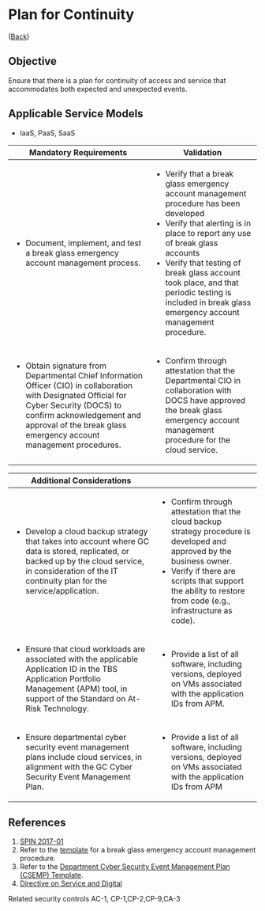 # Plan for Continuity

([Back](../README.md))

## Objective

Ensure that there is a plan for continuity of access and service that accommodates both expected and unexpected events.

## Applicable Service Models

- IaaS, PaaS, SaaS

| Mandatory Requirements                                                                                                                                                                                                      | Validation                                                                                                                                                                                                                                                                                                                                                                                                                                       |
| --------------------------------------------------------------------------------------------------------------------------------------------------------------------------------------------------------------------------- | ------------------------------------------------------------------------------------------------------------------------------------------------------------------------------------------------------------------------------------------------------------------------------------------------------------------------------------------------------------------------------------------------------------------------------------------------ |
| <ul><li>Document, implement, and test a break glass emergency account management process. </li> </ul>                                                                                                                       | <ul> <li>Verify that a break glass emergency account management procedure has been developed</li><li>Verify that alerting is in place to report any use of break glass accounts</li> <li>Verify that testing of break glass account took place, and that periodic testing is included in break glass emergency account management procedure.</li> </ul> |
| <ul><li> Obtain signature from Departmental Chief Information Officer (CIO) in collaboration with Designated Official for Cyber Security (DOCS) to confirm acknowledgement and approval of the break glass emergency account management procedures.</li> </ul> | <ul><li>Confirm through attestation that the Departmental CIO in collaboration with DOCS have approved the break glass emergency account management procedure for the cloud service.</li> </ul>                                                                                                                                                                                                               |

| Additional Considerations                                                                                                                                                                                                 |                                                                                                                                                                                                                                                           |
| ------------------------------------------------------------------------------------------------------------------------------------------------------------------------------------------------------------------------- | --------------------------------------------------------------------------------------------------------------------------------------------------------------------------------------------------------------------------------------------------------- |
| <ul><li>Develop a cloud backup strategy that takes into account where GC data is stored, replicated, or backed up by the cloud service, in consideration of the IT continuity plan for the service/application.</li></ul> | <ul><li>Confirm through attestation that the cloud backup strategy procedure is developed and approved by the business owner.</li><li>Verify if there are scripts that support the ability to restore from code (e.g., infrastructure as code).</li></ul> |
| <ul><li>Ensure that cloud workloads are associated with the applicable Application ID in the TBS Application Portfolio Management (APM) tool, in support of the Standard on At-Risk Technology.</li></ul>                 | <ul><li>Provide a list of all software, including versions, deployed on VMs associated with the application IDs from APM.</li></ul>                                                                                                                       |
| <ul><li>Ensure departmental cyber security event management plans include cloud services, in alignment with the GC Cyber Security Event Management Plan.</li></ul>                                                        | <ul><li>Provide a list of all software, including versions, deployed on VMs associated with the application IDs from APM</li></ul>                                                                                                                        |

## References

1. [SPIN 2017-01](https://www.canada.ca/en/treasury-board-secretariat/services/access-information-privacy/security-identity-management/direction-secure-use-commercial-cloud-services-spin.html)
2. Refer to the [template](https://gcconnex.gc.ca/file/view/55010566/break-glass-emergency-account-procedure-departments-can-use-to-develop-their-emergency-access-management-controls-for-cloud?language=en) for a break glass emergency account management procedure.
3. Refer to the [Department Cyber Security Event Management Plan (CSEMP) Template](https://www.gcpedia.gc.ca/gcwiki/images/6/66/Department_CSEMP_Template.docx).
4. [Directive on Service and Digital](https://www.tbs-sct.canada.ca/pol/doc-eng.aspx?id=32601)

Related security controls AC-1, CP-1,CP-2,CP-9,CA-3
